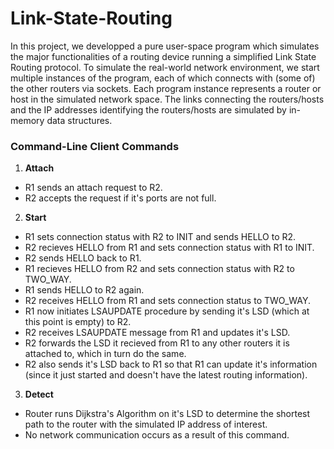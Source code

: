 # Link-State-Routing

In this project, we developped a pure user-space program which simulates the major functionalities of a routing device running a simplified Link State Routing protocol. To simulate the real-world network environment, we start multiple instances of the program, each of which connects with (some of) the other routers via sockets. Each program instance represents a router or host in the simulated network space. 
The links connecting the routers/hosts and the IP addresses identifying the routers/hosts are simulated by in-memory data structures.

### Command-Line Client Commands
1. **Attach <IP Address> <Port Number> <Simulated IP Address> <Link Weight>**
- R1 sends an attach request to R2. 
- R2 accepts the request if it's ports are not full.

2. **Start**
- R1 sets connection status with R2 to INIT and sends HELLO to R2.
- R2 recieves HELLO from R1 and sets connection status with R1 to INIT.
- R2 sends HELLO back to R1.
- R1 recieves HELLO from R2 and sets connection status with R2 to TWO_WAY.
- R1 sends HELLO to R2 again.
- R2 receives HELLO from R1 and sets connection status to TWO_WAY.
- R1 now initiates LSAUPDATE procedure by sending it's LSD (which at this point is empty) to R2.
- R2 receives LSAUPDATE message from R1 and updates it's LSD.
- R2 forwards the LSD it recieved from R1 to any other routers it is attached to, which in turn do the same.
- R2 also sends it's LSD back to R1 so that R1 can update it's information (since it just started and doesn't have the latest routing information).

3. **Detect <Simulated IP Address>**
- Router runs Dijkstra's Algorithm on it's LSD to determine the shortest path to the router with the simulated IP address of interest.
- No network communication occurs as a result of this command.



